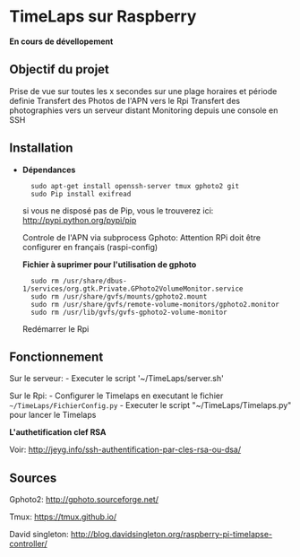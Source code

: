 TimeLaps sur Raspberry
======================

**En cours de dévellopement**

Objectif du projet
------------------

Prise de vue sur toutes les x secondes sur une plage horaires et période definie
Transfert des Photos de l'APN vers le Rpi
Transfert des photographies vers un serveur distant
Monitoring depuis une console en SSH

Installation
------------
* **Dépendances**

		sudo apt-get install openssh-server tmux gphoto2 git
		sudo Pip install exifread

	si vous ne disposé pas de Pip, vous le trouverez ici: <http://pypi.python.org/pypi/pip>
	
	Controle de l'APN via subprocess Gphoto: Attention RPi doit être configurer en français (raspi-config)
	
	**Fichier à suprimer pour l'utilisation de gphoto**

		sudo rm /usr/share/dbus-1/services/org.gtk.Private.GPhoto2VolumeMonitor.service
		sudo rm /usr/share/gvfs/mounts/gphoto2.mount
		sudo rm /usr/share/gvfs/remote-volume-monitors/gphoto2.monitor
		sudo rm /usr/lib/gvfs/gvfs-gphoto2-volume-monitor
		
	Redémarrer le Rpi
	
Fonctionnement
--------------

Sur le serveur:
	- Executer le script '~/TimeLaps/server.sh'

Sur le Rpi:
	- Configurer le Timelaps en executant le fichier `~/TimeLaps/FichierConfig.py`
	- Executer le script "~/TimeLaps/Timelaps.py" pour lancer le Timelaps

**L'authetification clef RSA**

Voir: <http://jeyg.info/ssh-authentification-par-cles-rsa-ou-dsa/>

Sources
-------

Gphoto2: <http://gphoto.sourceforge.net/>

Tmux: <https://tmux.github.io/>

David singleton: <http://blog.davidsingleton.org/raspberry-pi-timelapse-controller/>

